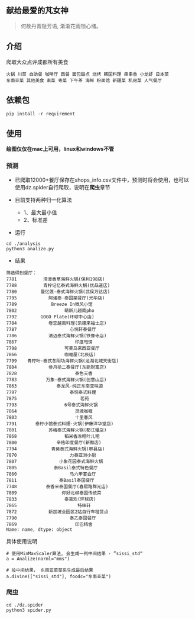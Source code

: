 ## 献给最爱的芃女神

> 何故丹青隐芳语, 渐渐花雨锁心绪。


## 介绍
爬取大众点评成都所有美食
```
火锅 川菜 自助餐 咖啡厅 西餐 面包甜点 烧烤 韩国料理 串串香 小龙虾 日本菜
东南亚菜 其他美食 素菜 粤菜 下午茶 海鲜 粉面馆 新疆菜 私房菜 人气餐厅
```

## 依赖包
```
pip install -r requirement
```

## 使用
**绘图仅仅在mac上可用，linux和windows不管**

### 预测

* 已爬取12000+餐厅保存在shops_info.csv文件中，预测时将会使用，也可以使用dz.spider自行爬取，说明在**爬虫**章节

* 目前支持两种归一化算法
    * 1、最大最小值
    * 2、标准差

* 运行

```
cd ./analysis
python3 analize.py
```

* 结果

```
筛选得到餐厅：
7781          清漫香草海鲜火锅(保利198店)
7788          青柠记忆泰式海鲜火锅(优品道店)
7780         曼忆莲·泰式海鲜火锅(武侯万达店)
7795            阿诺泰·泰国菜餐厅(光华店)
7789             Breeze In微风小馆
7802                  萌新儿越南pho
7792         GOGO Plate(环球中心店)
7784            卷恋越南料理(凯德来福士店)
7787                    心悦轩泰餐厅
7786            清迈泰式海鲜火锅(铁像寺店)
7867                      印度甩饼
7798                  可美马来西亚餐厅
7866                  咖喱屋(北辰店)
7799    青柠叶·泰式冬阴功海鲜火锅(龙湖北城天街店)
7804            叁月拾二泰餐厅(东能财富店)
7828                      泰色天香
7783           万象·泰式海鲜火锅(创意山店)
7863               泰龙风·纯正东南亚味道
7797                    泰悦泰式料理
7875                        茗苑
7793                  6号泰式海鲜火锅
7864                      灵魂咖喱
7803                      十里春风
7791       泰柠小馆泰式料理·火锅(伊藤洋华堂店)
7801            苏梅泰式海鲜火锅(都江堰店)
7868                  稻米香冻粑叶儿粑
7800               辛格印度餐厅(新都店)
7794             青葵泰式海鲜火锅(郫县店)
7870                    力泰亚洲小厨
7807                小象花园泰式海鲜火锅
7805              泰Basil泰式特色餐厅
7860                    马六甲宴会厅
7811                泰Basil泰国餐厅
7748           泰香米泰国餐厅(春熙路群光店)
7809                 你好北柳泰国传统菜
7833                  泰喜欢(环球店)
7865                       特味轩
7872            新加坡业园区2站自行车租赁点
7790                    泰乙泰国餐厅
7869                      印巴精舍
Name: name, dtype: object
```

具体使用说明
```
# 使用MinMaxScaler算法, 会生成一列中间结果 - ”sissi_std“
a = Analize(norml="mms")

# 按中间结果， 东南亚菜菜系生成最后结果
a.divine(["sissi_std"], foodc="东南亚菜")
```

### 爬虫
```
cd ./dz.spider
python3 spider.py
```
